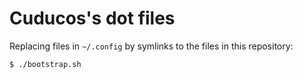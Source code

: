 # Cuducos's dot files

Replacing files in `~/.config` by symlinks to the files in this repository:

```console
$ ./bootstrap.sh
```
